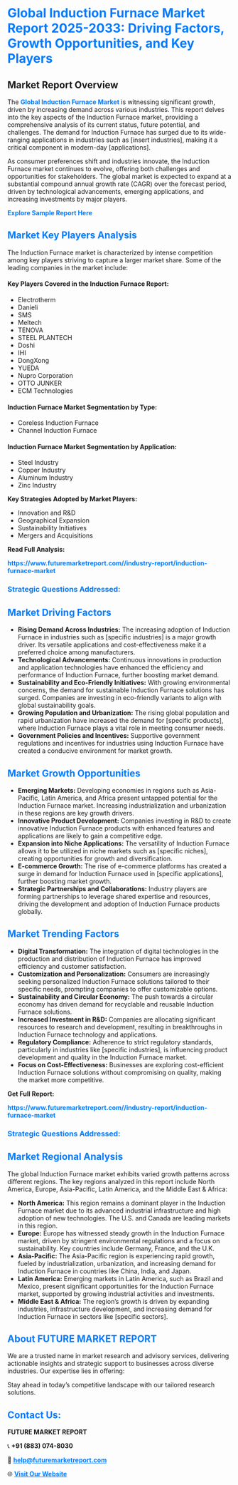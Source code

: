 <h1 style="color: #007BFF;">Global Induction Furnace Market Report 2025-2033: Driving Factors, Growth Opportunities, and Key Players</h1>

<section id="overview">
<h2>Market Report Overview</h2>
<p>The <a href="https://www.futuremarketreport.com//industry-report/induction-furnace-market" style="color: #007BFF; text-decoration: none;"><strong>Global Induction Furnace Market</strong></a> is witnessing significant growth, driven by increasing demand across various industries. This report delves into the key aspects of the Induction Furnace market, providing a comprehensive analysis of its current status, future potential, and challenges. The demand for Induction Furnace has surged due to its wide-ranging applications in industries such as [insert industries], making it a critical component in modern-day [applications].</p>
<p>As consumer preferences shift and industries innovate, the Induction Furnace market continues to evolve, offering both challenges and opportunities for stakeholders. The global market is expected to expand at a substantial compound annual growth rate (CAGR) over the forecast period, driven by technological advancements, emerging applications, and increasing investments by major players.</p>
</section>

<section id="overview">
<p><a href="https://www.futuremarketreport.com//request-sample/reportId=91926" style="color: #007BFF; text-decoration: none;"><strong>Explore Sample Report Here</strong></a></p>
</section>

<section id="key-players">
<h2 style="color: #007BFF;">Market Key Players Analysis</h2>
<p>The Induction Furnace market is characterized by intense competition among key players striving to capture a larger market share. Some of the leading companies in the market include:</p>
<h4>Key Players Covered in the Induction Furnace Report:</h4>
<ul><li>Electrotherm</li><li>Danieli</li><li>SMS</li><li>Meltech</li><li>TENOVA</li><li>STEEL PLANTECH</li><li>Doshi</li><li>IHI</li><li>DongXong</li><li>YUEDA</li><li>Nupro Corporation</li><li>OTTO JUNKER</li><li>ECM Technologies</li></ul>
<h4>Induction Furnace Market Segmentation by Type:</h4>
<ul><li>Coreless Induction Furnace</li><li>Channel Induction Furnace</li></ul>

<h4>Induction Furnace Market Segmentation by Application:</h4>
<ul><li>Steel Industry</li><li>Copper Industry</li><li>Aluminum Industry</li><li>Zinc Industry</li></ul>
<p><strong>Key Strategies Adopted by Market Players:</strong></p>
<ul>
<li>Innovation and R&D</li>
<li>Geographical Expansion</li>
<li>Sustainability Initiatives</li>
<li>Mergers and Acquisitions</li>
</ul>
</section>

<section>
<p><strong>Read Full Analysis: </strong></p><a href="https://www.futuremarketreport.com//industry-report/induction-furnace-market" style="color: #007BFF; text-decoration: none;"><strong>https://www.futuremarketreport.com//industry-report/induction-furnace-market</strong></a>
<h3 style="color: #007BFF;">Strategic Questions Addressed:</h3>
</section>

<section id="driving-factors">
<h2 style="color: #007BFF;">Market Driving Factors</h2>
<ul>
<li><strong>Rising Demand Across Industries:</strong> The increasing adoption of Induction Furnace in industries such as [specific industries] is a major growth driver. Its versatile applications and cost-effectiveness make it a preferred choice among manufacturers.</li>
<li><strong>Technological Advancements:</strong> Continuous innovations in production and application technologies have enhanced the efficiency and performance of Induction Furnace, further boosting market demand.</li>
<li><strong>Sustainability and Eco-Friendly Initiatives:</strong> With growing environmental concerns, the demand for sustainable Induction Furnace solutions has surged. Companies are investing in eco-friendly variants to align with global sustainability goals.</li>
<li><strong>Growing Population and Urbanization:</strong> The rising global population and rapid urbanization have increased the demand for [specific products], where Induction Furnace plays a vital role in meeting consumer needs.</li>
<li><strong>Government Policies and Incentives:</strong> Supportive government regulations and incentives for industries using Induction Furnace have created a conducive environment for market growth.</li>
</ul>
</section>

<section id="growth-opportunities">
<h2 style="color: #007BFF;">Market Growth Opportunities</h2>
<ul>
<li><strong>Emerging Markets:</strong> Developing economies in regions such as Asia-Pacific, Latin America, and Africa present untapped potential for the Induction Furnace market. Increasing industrialization and urbanization in these regions are key growth drivers.</li>
<li><strong>Innovative Product Development:</strong> Companies investing in R&D to create innovative Induction Furnace products with enhanced features and applications are likely to gain a competitive edge.</li>
<li><strong>Expansion into Niche Applications:</strong> The versatility of Induction Furnace allows it to be utilized in niche markets such as [specific niches], creating opportunities for growth and diversification.</li>
<li><strong>E-commerce Growth:</strong> The rise of e-commerce platforms has created a surge in demand for Induction Furnace used in [specific applications], further boosting market growth.</li>
<li><strong>Strategic Partnerships and Collaborations:</strong> Industry players are forming partnerships to leverage shared expertise and resources, driving the development and adoption of Induction Furnace products globally.</li>
</ul>
</section>

<section id="trending-factors">
<h2 style="color: #007BFF;">Market Trending Factors</h2>
<ul>
<li><strong>Digital Transformation:</strong> The integration of digital technologies in the production and distribution of Induction Furnace has improved efficiency and customer satisfaction.</li>
<li><strong>Customization and Personalization:</strong> Consumers are increasingly seeking personalized Induction Furnace solutions tailored to their specific needs, prompting companies to offer customizable options.</li>
<li><strong>Sustainability and Circular Economy:</strong> The push towards a circular economy has driven demand for recyclable and reusable Induction Furnace solutions.</li>
<li><strong>Increased Investment in R&D:</strong> Companies are allocating significant resources to research and development, resulting in breakthroughs in Induction Furnace technology and applications.</li>
<li><strong>Regulatory Compliance:</strong> Adherence to strict regulatory standards, particularly in industries like [specific industries], is influencing product development and quality in the Induction Furnace market.</li>
<li><strong>Focus on Cost-Effectiveness:</strong> Businesses are exploring cost-efficient Induction Furnace solutions without compromising on quality, making the market more competitive.</li>
</ul>
</section>

<section>
<p><strong>Get Full Report: </strong></p><a href="https://www.futuremarketreport.com//industry-report/induction-furnace-market" style="color: #007BFF; text-decoration: none;"><strong>https://www.futuremarketreport.com//industry-report/induction-furnace-market</strong></a>
<h3 style="color: #007BFF;">Strategic Questions Addressed:</h3>
</section>


<section id="regional-analysis">
<h2 style="color: #007BFF;">Market Regional Analysis</h2>
<p>The global Induction Furnace market exhibits varied growth patterns across different regions. The key regions analyzed in this report include North America, Europe, Asia-Pacific, Latin America, and the Middle East & Africa:</p>
<ul>
<li><strong>North America:</strong> This region remains a dominant player in the Induction Furnace market due to its advanced industrial infrastructure and high adoption of new technologies. The U.S. and Canada are leading markets in this region.</li>
<li><strong>Europe:</strong> Europe has witnessed steady growth in the Induction Furnace market, driven by stringent environmental regulations and a focus on sustainability. Key countries include Germany, France, and the U.K.</li>
<li><strong>Asia-Pacific:</strong> The Asia-Pacific region is experiencing rapid growth, fueled by industrialization, urbanization, and increasing demand for Induction Furnace in countries like China, India, and Japan.</li>
<li><strong>Latin America:</strong> Emerging markets in Latin America, such as Brazil and Mexico, present significant opportunities for the Induction Furnace market, supported by growing industrial activities and investments.</li>
<li><strong>Middle East & Africa:</strong> The region’s growth is driven by expanding industries, infrastructure development, and increasing demand for Induction Furnace in sectors like [specific sectors].</li>
</ul>
</section>

<footer>
<h2 style="color: #007BFF;">About FUTURE MARKET REPORT</h2>
<p>We are a trusted name in market research and advisory services, delivering actionable insights and strategic support to businesses across diverse industries. Our expertise lies in offering:</p>

<p>Stay ahead in today’s competitive landscape with our tailored research solutions.</p>

<h2 style="color: #007BFF;">Contact Us:</h2>
<p><strong>FUTURE MARKET REPORT</strong></p>
<p>📞 <strong>+91 (883) 074-8030</strong></p>
<p>📧 <strong><a href="mailto:help@futuremarketreport.com" style="color: #007BFF;">help@futuremarketreport.com</a></strong></p>
<p>🌐 <strong><a href="https://www.futuremarketreport.com/" style="color: #007BFF;">Visit Our Website</a></strong></p>
</footer>